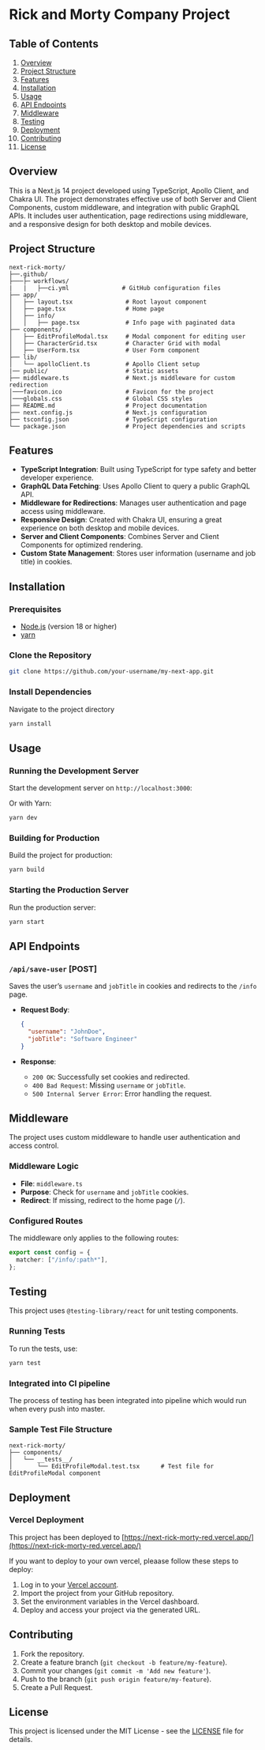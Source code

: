 # Rick and Morty Company Project

## Table of Contents

1. [Overview](#overview)
2. [Project Structure](#project-structure)
3. [Features](#features)
4. [Installation](#installation)
5. [Usage](#usage)
6. [API Endpoints](#api-endpoints)
7. [Middleware](#middleware)
8. [Testing](#testing)
9. [Deployment](#deployment)
10. [Contributing](#contributing)
11. [License](#license)

## Overview

This is a Next.js 14 project developed using TypeScript, Apollo Client, and Chakra UI. The project demonstrates effective use of both Server and Client Components, custom middleware, and integration with public GraphQL APIs. It includes user authentication, page redirections using middleware, and a responsive design for both desktop and mobile devices.

## Project Structure

```plaintext
next-rick-morty/
├──.github/
├───├─ workflows/
|   |   ├──ci.yml               # GitHub configuration files
├── app/
│   ├── layout.tsx               # Root layout component
│   ├── page.tsx                 # Home page
│   ├── info/
│   │   ├── page.tsx             # Info page with paginated data
├── components/
│   ├── EditProfileModal.tsx     # Modal component for editing user
│   ├── CharacterGrid.tsx        # Character Grid with modal
│   ├── UserForm.tsx             # User Form component
├── lib/
│   └── apolloClient.ts          # Apollo Client setup
|── public/                      # Static assets
├── middleware.ts                # Next.js middleware for custom redirection
│───favicon.ico                  # Favicon for the project
│───globals.css                  # Global CSS styles
├── README.md                    # Project documentation
├── next.config.js               # Next.js configuration
├── tsconfig.json                # TypeScript configuration
└── package.json                 # Project dependencies and scripts
```

## Features

- **TypeScript Integration**: Built using TypeScript for type safety and better developer experience.
- **GraphQL Data Fetching**: Uses Apollo Client to query a public GraphQL API.
- **Middleware for Redirections**: Manages user authentication and page access using middleware.
- **Responsive Design**: Created with Chakra UI, ensuring a great experience on both desktop and mobile devices.
- **Server and Client Components**: Combines Server and Client Components for optimized rendering.
- **Custom State Management**: Stores user information (username and job title) in cookies.

## Installation

### Prerequisites

- [Node.js](https://nodejs.org/) (version 18 or higher)
- [yarn](https://yarnpkg.com/)

### Clone the Repository

```bash
git clone https://github.com/your-username/my-next-app.git
```

### Install Dependencies

Navigate to the project directory

```bash
yarn install
```

## Usage

### Running the Development Server

Start the development server on `http://localhost:3000`:

Or with Yarn:

```bash
yarn dev
```

### Building for Production

Build the project for production:

```bash
yarn build
```

### Starting the Production Server

Run the production server:

```bash
yarn start
```

## API Endpoints

### `/api/save-user` [POST]

Saves the user’s `username` and `jobTitle` in cookies and redirects to the `/info` page.

- **Request Body**:

  ```json
  {
    "username": "JohnDoe",
    "jobTitle": "Software Engineer"
  }
  ```

- **Response**:
  - `200 OK`: Successfully set cookies and redirected.
  - `400 Bad Request`: Missing `username` or `jobTitle`.
  - `500 Internal Server Error`: Error handling the request.

## Middleware

The project uses custom middleware to handle user authentication and access control.

### Middleware Logic

- **File**: `middleware.ts`
- **Purpose**: Check for `username` and `jobTitle` cookies.
- **Redirect**: If missing, redirect to the home page (`/`).

### Configured Routes

The middleware only applies to the following routes:

```typescript
export const config = {
  matcher: ["/info/:path*"],
};
```

## Testing

This project uses `@testing-library/react` for unit testing components.

### Running Tests

To run the tests, use:

```bash
yarn test
```

### Integrated into CI pipeline

The process of testing has been integrated into pipeline which would run when every push into master.

### Sample Test File Structure

```plaintext
next-rick-morty/
├── components/
│   └── __tests__/
│       └── EditProfileModal.test.tsx      # Test file for EditProfileModal component
```

## Deployment

### Vercel Deployment

This project has been deployed to [https://next-rick-morty-red.vercel.app/](https://next-rick-morty-red.vercel.app/)

If you want to deploy to your own vercel, pleaase follow these steps to deploy:

1. Log in to your [Vercel account](https://vercel.com/).
2. Import the project from your GitHub repository.
3. Set the environment variables in the Vercel dashboard.
4. Deploy and access your project via the generated URL.

## Contributing

1. Fork the repository.
2. Create a feature branch (`git checkout -b feature/my-feature`).
3. Commit your changes (`git commit -m 'Add new feature'`).
4. Push to the branch (`git push origin feature/my-feature`).
5. Create a Pull Request.

## License

This project is licensed under the MIT License - see the [LICENSE](LICENSE) file for details.
